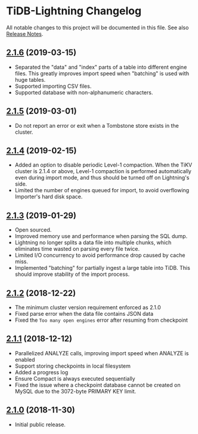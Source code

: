 # TiDB-Lightning Changelog

All notable changes to this project will be documented in this file.
See also [Release Notes](https://pingcap.com/docs/releases/rn/).

## [2.1.6] (2019-03-15)

[2.1.6]: https://github.com/pingcap/tidb-lightning/releases/tag/v2.1.6

* Separated the "data" and "index" parts of a table into different engine files.
    This greatly improves import speed when "batching" is used with huge tables.
* Supported importing CSV files.
* Supported database with non-alphanumeric characters.

## [2.1.5] (2019-03-01)

[2.1.5]: https://github.com/pingcap/tidb-lightning/releases/tag/v2.1.5

* Do not report an error or exit when a Tombstone store exists in the cluster.

## [2.1.4] (2019-02-15)

[2.1.4]: https://github.com/pingcap/tidb-lightning/releases/tag/v2.1.4

* Added an option to disable periodic Level-1 compaction.
    When the TiKV cluster is 2.1.4 or above, Level-1 compaction is performed
    automatically even during import mode, and thus should be turned off
    on Lightning's side.
* Limited the number of engines queued for import, to avoid overflowing
    Importer's hard disk space.

## [2.1.3] (2019-01-29)

[2.1.3]: https://github.com/pingcap/tidb-lightning/releases/tag/v2.1.3

* Open sourced.
* Improved memory use and performance when parsing the SQL dump.
* Lightning no longer splits a data file into multiple chunks, which eliminates
    time wasted on parsing every file twice.
* Limited I/O concurrency to avoid performance drop caused by cache miss.
* Implemented "batching" for partially ingest a large table into TiDB.
    This should improve stability of the import process.

## [2.1.2] (2018-12-22)

[2.1.2]: https://github.com/pingcap/tidb-lightning/releases/tag/v2.1.2

* The minimum cluster version requirement enforced as 2.1.0
* Fixed parse error when the data file contains JSON data
* Fixed the `Too many open engines` error after resuming from checkpoint

## [2.1.1] (2018-12-12)

[2.1.1]: https://github.com/pingcap/tidb-lightning/releases/tag/v2.1.1

* Parallelized ANALYZE calls, improving import speed when ANALYZE is enabled
* Support storing checkpoints in local filesystem
* Added a progress log
* Ensure Compact is always executed sequentially
* Fixed the issue where a checkpoint database cannot be created on MySQL due to the 3072-byte PRIMARY KEY limit.

## [2.1.0] (2018-11-30)

[2.1.0]: https://github.com/pingcap/tidb-lightning/releases/tag/v2.1.0

* Initial public release.

